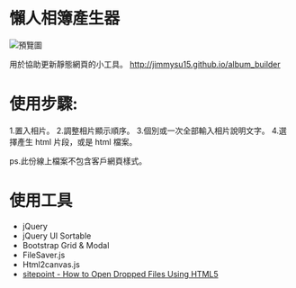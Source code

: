 # 懶人相簿產生器
![預覽圖](http://jimmysu15.github.io/album_builder/img/sample.jpg)

用於協助更新靜態網頁的小工具。
http://jimmysu15.github.io/album_builder

# 使用步驟: 
1.置入相片。 
2.調整相片顯示順序。 
3.個別或一次全部輸入相片說明文字。
4.選擇產生 html 片段，或是 html 檔案。

ps.此份線上檔案不包含客戶網頁樣式。

# 使用工具
- jQuery
- jQuery UI Sortable
- Bootstrap Grid & Modal 
- FileSaver.js
- Html2canvas.js
- [sitepoint - How to Open Dropped Files Using HTML5](https://www.sitepoint.com/html5-javascript-open-dropped-files/)

